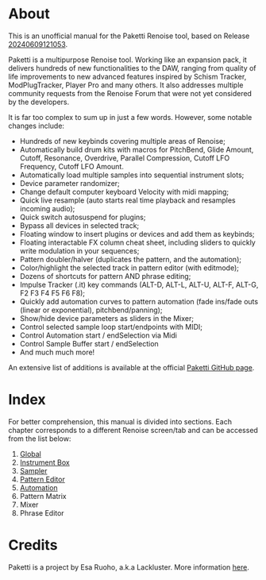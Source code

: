 # About
This is an unofficial manual for the Paketti Renoise tool, based on Release [20240609121053](https://github.com/esaruoho/org.lackluster.Paketti.xrnx/releases/tag/20240609121053).

Paketti is a multipurpose Renoise tool. Working like an expansion pack, it delivers hundreds of new functionalities to the DAW, ranging from quality of life improvements to new advanced features inspired by Schism Tracker, ModPlugTracker, Player Pro and many others. It also addresses multiple community requests from the Renoise Forum that were not yet considered by the developers. 

It is far too complex to sum up in just a few words. However, some notable changes include:

* Hundreds of new keybinds covering multiple areas of Renoise;
* Automatically build drum kits with macros for PitchBend, Glide Amount, Cutoff, Resonance, Overdrive, Parallel Compression, Cutoff LFO Frequency, Cutoff LFO Amount.
* Automatically load multiple samples into sequential instrument slots;
* Device parameter randomizer;
* Change default computer keyboard Velocity with midi mapping;
* Quick live resample (auto starts real time playback and resamples incoming audio);
* Quick switch autosuspend for plugins;
* Bypass all devices in selected track;
* Floating window to insert plugins or devices and add them as keybinds;
* Floating interactable FX column cheat sheet, including sliders to quickly write modulation in your sequences;
* Pattern doubler/halver (duplicates the pattern, and the automation);
* Color/highlight the selected track in pattern editor (with editmode);
* Dozens of shortcuts for pattern AND phrase editing;
* Impulse Tracker (.it) key commands (ALT-D, ALT-L, ALT-U, ALT-F, ALT-G, F2 F3 F4 F5 F6 F8);
* Quickly add automation curves to pattern automation (fade ins/fade outs (linear or exponential), pitchbend/panning);
* Show/hide device parameters as sliders in the Mixer;
* Control selected sample loop start/endpoints with MIDI;
* Control Automation start / endSelection via Midi
* Control Sample Buffer start / endSelection
* And much much more!

An extensive list of additions is available at the official [Paketti GitHub page](https://github.com/esaruoho/org.lackluster.Paketti.xrnx/).

# Index
For better comprehension, this manual is divided into sections. Each chapter corresponds to a different Renoise screen/tab and can be accessed from the list below:

1) [Global](Documentation/01-ToolsMenu.md)
2) [Instrument Box](Documentation/02-InstrumentBox.md)
3) [Sampler](Documentation/03-SampleEditor.md)
4) [Pattern Editor](Documentation/04-PatternEditor.md)
5) [Automation](Documentation/05-Automation.md)
6) Pattern Matrix
7) Mixer
8) Phrase Editor

# Credits
Paketti is a project by Esa Ruoho, a.k.a Lackluster. More information [here](https://github.com/esaruoho/org.lackluster.Paketti.xrnx/blob/master/README.md#thanks).
